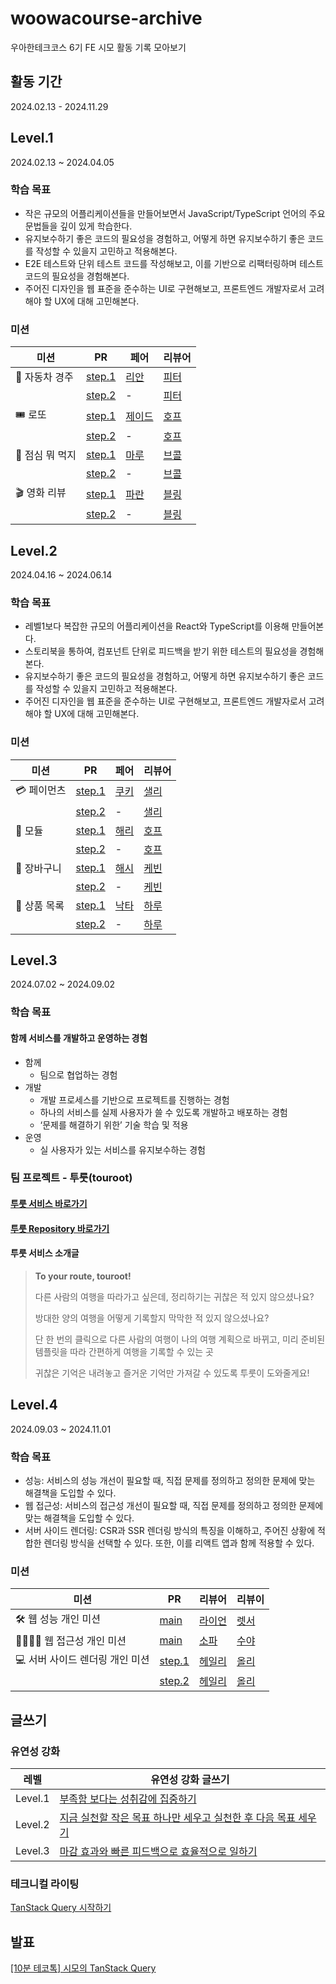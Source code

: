 # woowacourse-archive

우아한테크코스 6기 FE 시모 활동 기록 모아보기

## 활동 기간

2024.02.13 - 2024.11.29

## Level.1

2024.02.13 ~ 2024.04.05

### **학습 목표**

- 작은 규모의 어플리케이션들을 만들어보면서 JavaScript/TypeScript 언어의 주요 문법들을 깊이 있게 학습한다.
- 유지보수하기 좋은 코드의 필요성을 경험하고, 어떻게 하면 유지보수하기 좋은 코드를 작성할 수 있을지 고민하고 적용해본다.
- E2E 테스트와 단위 테스트 코드를 작성해보고, 이를 기반으로 리팩터링하며 테스트 코드의 필요성을 경험해본다.
- 주어진 디자인을 웹 표준을 준수하는 UI로 구현해보고, 프론트엔드 개발자로서 고려해야 할 UX에 대해 고민해본다.

### 미션

| **미션**        | **PR**                                                                    | **페어**                                 | **리뷰어**                                |
| --------------- | ------------------------------------------------------------------------- | ---------------------------------------- | ----------------------------------------- |
| 🚗 자동차 경주  | [step.1](https://github.com/woowacourse/javascript-racingcar/pull/257)    | [리안](https://github.com/ooherin)       | [피터](https://github.com/iborymagic)     |
|                 | [step.2](https://github.com/woowacourse/javascript-racingcar/pull/318)    | -                                        | [피터](https://github.com/iborymagic)     |
| 🎟️ 로또         | [step.1](https://github.com/woowacourse/javascript-lotto/pull/276)        | [제이드](https://github.com/skiende74)   | [호프](https://github.com/moonheekim0118) |
|                 | [step.2](https://github.com/woowacourse/javascript-lotto/pull/330)        | -                                        | [호프](https://github.com/moonheekim0118) |
| 🍣 점심 뭐 먹지 | [step.1](https://github.com/woowacourse/javascript-lunch/pull/138)        | [마루](https://github.com/rbgksqkr)      | [브콜](https://github.com/Tanney-102)     |
|                 | [step.2](https://github.com/woowacourse/javascript-lunch/pull/166)        | -                                        | [브콜](https://github.com/Tanney-102)     |
| 🎬 영화 리뷰    | [step.1](https://github.com/woowacourse/javascript-movie-review/pull/132) | [파란](https://github.com/greetings1012) | [블링](https://github.com/uk960214)       |
|                 | [step.2](https://github.com/woowacourse/javascript-movie-review/pull/166) | -                                        | [블링](https://github.com/uk960214)       |

## Level.2

2024.04.16 ~ 2024.06.14

### **학습 목표**

- 레벨1보다 복잡한 규모의 어플리케이션을 React와 TypeScript를 이용해 만들어본다.
- 스토리북을 통하여, 컴포넌트 단위로 피드백을 받기 위한 테스트의 필요성을 경험해본다.
- 유지보수하기 좋은 코드의 필요성을 경험하고, 어떻게 하면 유지보수하기 좋은 코드를 작성할 수 있을지 고민하고 적용해본다.
- 주어진 디자인을 웹 표준을 준수하는 UI로 구현해보고, 프론트엔드 개발자로서 고려해야 할 UX에 대해 고민해본다.

### 미션

| **미션**     | **PR**                                                                   | **페어**                              | **리뷰어**                                |
| ------------ | ------------------------------------------------------------------------ | ------------------------------------- | ----------------------------------------- |
| 💳 페이먼츠  | [step.1](https://github.com/woowacourse/react-payments/pull/341)         | [쿠키](https://github.com/jinhokim98) | [샐리](https://github.com/liswktjs)       |
|              | [step.2](https://github.com/woowacourse/react-payments/pull/379)         | -                                     | [샐리](https://github.com/liswktjs)       |
| 🧩 모듈      | [step.1](https://github.com/woowacourse/react-modules/pull/24)           | [해리](https://github.com/hwinkr)     | [호프](https://github.com/moonheekim0118) |
|              | [step.2](https://github.com/woowacourse/react-modules/pull/77)           | -                                     | [호프](https://github.com/moonheekim0118) |
| 🛒 장바구니  | [step.1](https://github.com/woowacourse/react-shopping-cart/pull/278)    | [해시](https://github.com/dle234)     | [케빈](https://github.com/JeongBin0227)   |
|              | [step.2](https://github.com/woowacourse/react-shopping-cart/pull/308)    | -                                     | [케빈](https://github.com/JeongBin0227)   |
| 🧺 상품 목록 | [step.1](https://github.com/woowacourse/react-shopping-products/pull/38) | [낙타](https://github.com/Largopie)   | [하루](https://github.com/365kim)         |
|              | [step.2](https://github.com/woowacourse/react-shopping-products/pull/72) | -                                     | [하루](https://github.com/365kim)         |

## Level.3

2024.07.02 ~ 2024.09.02

### **학습 목표**

#### **함께** 서비스를 **개발**하고 **운영**하는 경험

- 함께
  - 팀으로 협업하는 경험
- 개발
  - 개발 프로세스를 기반으로 프로젝트를 진행하는 경험
  - 하나의 서비스를 실제 사용자가 쓸 수 있도록 개발하고 배포하는 경험
  - ‘문제를 해결하기 위한’ 기술 학습 및 적용
- 운영
  - 실 사용자가 있는 서비스를 유지보수하는 경험

### 팀 프로젝트 - 투룻(touroot)

#### [투룻 서비스 바로가기](https://touroot.kr/)

#### [투룻 Repository 바로가기](https://github.com/woowacourse-teams/2024-touroot)

#### 투룻 서비스 소개글

> **To your route, touroot!**
>
> 다른 사람의 여행을 따라가고 싶은데, 정리하기는 귀찮은 적 있지 않으셨나요?
>
> 방대한 양의 여행을 어떻게 기록할지 막막한 적 있지 않으셨나요?
>
> 단 한 번의 클릭으로 다른 사람의 여행이 나의 여행 계획으로 바뀌고, 미리 준비된 템플릿을 따라 간편하게 여행을 기록할 수 있는 곳
>
> 귀찮은 기억은 내려놓고 즐거운 기억만 가져갈 수 있도록 투룻이 도와줄게요!

## Level.4

2024.09.03 ~ 2024.11.01

### **학습 목표**

- 성능: 서비스의 성능 개선이 필요할 때, 직접 문제를 정의하고 정의한 문제에 맞는 해결책을 도입할 수 있다.
- 웹 접근성: 서비스의 접근성 개선이 필요할 때, 직접 문제를 정의하고 정의한 문제에 맞는 해결책을 도입할 수 있다.
- 서버 사이드 렌더링: CSR과 SSR 렌더링 방식의 특징을 이해하고, 주어진 상황에 적합한 렌더링 방식을 선택할 수 있다. 또한, 이를 리액트 앱과 함께 적용할 수 있다.

### 미션

| **미션**                        | **PR**                                                        | **리뷰어**                                | 리뷰이                                |
| ------------------------------- | ------------------------------------------------------------- | ----------------------------------------- | ------------------------------------- |
| 🛠️ 웹 성능 개인 미션            | [main](https://github.com/woowacourse/perf-basecamp/pull/152) | [라이언](https://github.com/Parkhanyoung) | [렛서](https://github.com/llqqssttyy) |
| 👨‍👩‍👧‍👦 웹 접근성 개인 미션          | [main](https://github.com/woowacourse/a11y-airline/pull/104)  | [소파](https://github.com/ss0526100)      | [수야](https://github.com/cys4585)    |
| 💻 서버 사이드 렌더링 개인 미션 | [step.1](https://github.com/woowacourse/react-ssr/pull/25)    | [헤일리](https://github.com/healim01)     | [올리](https://github.com/ImxYJL)     |
|                                 | [step.2](https://github.com/woowacourse/react-ssr/pull/46)    | [헤일리](https://github.com/healim01)     | [올리](https://github.com/ImxYJL)     |

## 글쓰기

### 유연성 강화

| **레벨** | **유연성 강화 글쓰기**                                                                                                   |
| -------- | ------------------------------------------------------------------------------------------------------------------------ |
| Level.1  | [부족함 보다는 성취감에 집중하기](https://github.com/simorimi/woowa-writing/tree/level.1)                                |
| Level.2  | [지금 실천할 작은 목표 하나만 세우고 실천한 후 다음 목표 세우기](https://github.com/simorimi/woowa-writing/tree/level.2) |
| Level.3  | [마감 효과와 빠른 피드백으로 효율적으로 일하기](https://github.com/simorimi/woowa-writing/tree/level.3)                  |

### 테크니컬 라이팅

[TanStack Query 시작하기](https://github.com/simorimi/woowa-writing/blob/technical-writing/TechnicalWriting.md)

## 발표

[[10분 테코톡] 시모의 TanStack Query](https://www.youtube.com/watch?v=RfK15tw8H-I&t=7s)
